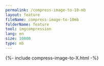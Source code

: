 ```yaml
---
permalink: /compress-image-to-10-mb
layout: feature
fileName: compress-image-to-10mb
folderName: feature
tool: imgcompression
lang: en
size: 10000
type: mb
---
```


{%- include compress-image-to-X.html -%}
